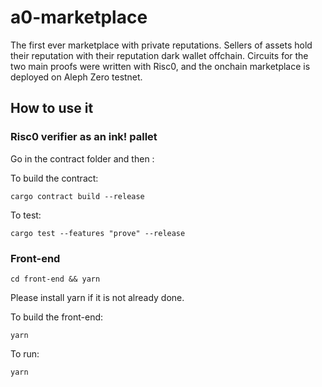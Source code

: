 # a0-marketplace

The first ever marketplace with private reputations. Sellers of assets hold their reputation with their reputation dark wallet offchain.
Circuits for the two main proofs were written with Risc0, and the onchain marketplace is deployed on Aleph Zero testnet.

## How to use it

### Risc0 verifier as an ink! pallet

Go in the contract folder and then : 

To build the contract:

```
cargo contract build --release
```

To test:
```
cargo test --features "prove" --release
```

### Front-end

```
cd front-end && yarn
```

Please install yarn if it is not already done. 

To build the front-end:
```
yarn
```

To run:
```
yarn
```
